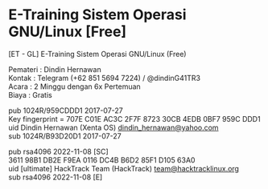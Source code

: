 # E-Training Sistem Operasi GNU/Linux [Free]
[ET - GL] E-Training Sistem Operasi GNU/Linux (Free)  

Pemateri  : Dindin Hernawan  
Kontak    : Telegram (+62 851 5694 7224) / @dindinG41TR3  
Acara     : 2 Minggu dengan 6x Pertemuan  
Biaya     : Gratis  

pub   1024R/959CDDD1 2017-07-27  
      Key fingerprint = 707E C01E AC3C 2F7F 8723  30CB 4EDB 0BF7 959C DDD1  
uid                  Dindin Hernawan (Xenta OS) <dindin_hernawan@yahoo.com>  
sub   1024R/B93D20D1 2017-07-27  

pub   rsa4096 2022-11-08 [SC]  
      3611 98B1 DB2E F9EA 0116  DC4B B6D2 85F1 D105 63A0  
uid           [ultimate] HackTrack Team (HackTrack) <team@hacktracklinux.org>  
sub   rsa4096 2022-11-08 [E]  

